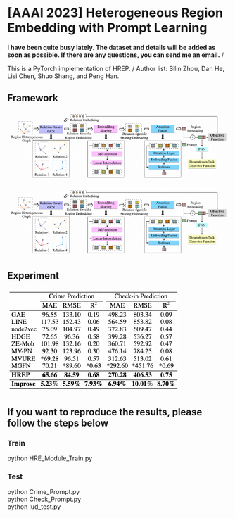 # [AAAI 2023] Heterogeneous Region Embedding with Prompt Learning
**I have been quite busy lately. The dataset and details will be added as soon as possible. If there are any questions, you can send me an email.** /

This is a PyTorch implementation of HREP. /
Author list: Silin Zhou, Dan He, Lisi Chen, Shuo Shang, and Peng Han.

## Framework
![Framework](framework.png#pic_center)
<div align=center>
<img src="framework.png"/>
</div>

## Experiment
![Exp](exp.png#pic_center)

## If you want to reproduce the results, please follow the steps below
### Train
python HRE_Module_Train.py
### Test
python Crime_Prompt.py \
python Check_Prompt.py \
python lud_test.py
